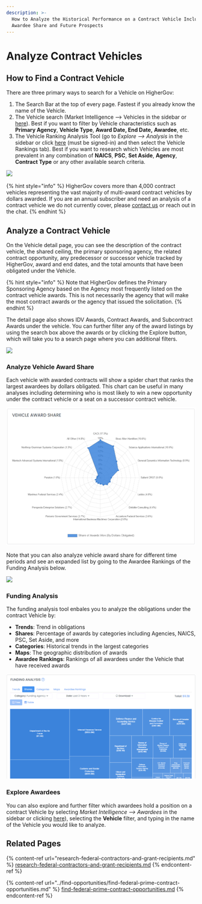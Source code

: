 ```yaml
---
description: >-
  How to Analyze the Historical Performance on a Contract Vehicle Including
  Awardee Share and Future Prospects
---
```


# Analyze Contract Vehicles

## How to Find a Contract Vehicle

There are three primary ways to search for a Vehicle on HigherGov:

1. The Search Bar at the top of every page.  Fastest if you already know the name of the Vehicle.
2. The Vehicle search (Market Intelligence --> Vehicles in the sidebar or [here](https://www.highergov.com/vehicle/)).  Best if you want to filter by Vehicle characteristics such as **Primary Agency**, **Vehicle Type**, **Award Date, End Date,** **Awardee**, etc.
3. The Vehicle Ranking Analysis Tool (go to _Explore --> Analysis_ in the sidebar or click [here](https://www.highergov.com/analysis/award/) (must be signed-in) and then select the Vehicle Rankings tab).  Best if you want to research which Vehicles are most prevalent in any combination of **NAICS**, **PSC**, **Set Aside**, **Agency**, **Contract Type** or any other available search criteria. &#x20;

![](../.gitbook/assets/vehicle\_ranking.png)

{% hint style="info" %}
HigherGov covers more than 4,000 contract vehicles representing the vast majority of multi-award contract vehicles by dollars awarded.  If you are an annual subscriber and need an analysis of a contract vehicle we do not currently cover, please [contact us](mailto:contact@highergov.com) or reach out in the chat.
{% endhint %}

## Analyze a Contract Vehicle

On the Vehicle detail page, you can see the description of the contract vehicle, the shared ceiling, the primary sponsoring agency, the related contract opportunity, any predecessor or successor vehicle tracked by HigherGov, award and end dates, and the total amounts that have been obligated under the Vehicle.

{% hint style="info" %}
Note that HigherGov defines the Primary Sponsoring Agency based on the Agency most frequently listed on the contract vehicle awards.  This is not necessarily the agency that will make the most contract awards or the agency that issued the solicitation. &#x20;
{% endhint %}

The detail page also shows IDV Awards, Contract Awards, and Subcontract Awards under the vehicle.  You can further filter any of the award listings by using the search box above the awards or by clicking the Explore button, which will take you to a search page where you can additional filters.

![](../.gitbook/assets/vehicle\_details.png)

### Analyze Vehicle Award Share

Each vehicle with awarded contracts will show a spider chart that ranks the largest awardees by dollars obligated.   This chart can be useful in many analyses including determining who is most likely to win a new opportunity under the contract vehicle or a seat on a successor contract vehicle.

![](../.gitbook/assets/Spider.png)

Note that you can also analyze vehicle award share for different time periods and see an expanded list by going to the Awardee Rankings of the Funding Analysis below.

![](../.gitbook/assets/awardee\_ranking.png)

### Funding Analysis

The funding analysis tool enbales you to analyze the obligations under the contract Vehicle by:

* **Trends**: Trend in obligations
* **Shares**: Percentage of awards by categories including Agencies, NAICS, PSC, Set Aside, and more
* **Categories**: Historical trends in the largest categories
* **Maps**: The geographic distribution of awards
* **Awardee Rankings**: Rankings of all awardees under the Vehicle that have received awards

![](<../.gitbook/assets/Funding Analysis.png>)

### **Explore Awardees**

You can also explore and further filter which awardees hold a position on a contract Vehicle by selecting _Market Intelligence --> Awardees_ in the sidebar or clicking [here](https://www.highergov.com/awardee/)), selecting the **Vehicle** filter, and typing in the name of the Vehicle you would like to analyze. &#x20;

## **Related Pages**

{% content-ref url="research-federal-contractors-and-grant-recipients.md" %}
[research-federal-contractors-and-grant-recipients.md](research-federal-contractors-and-grant-recipients.md)
{% endcontent-ref %}

{% content-ref url="../find-opportunities/find-federal-prime-contract-opportunities.md" %}
[find-federal-prime-contract-opportunities.md](../find-opportunities/find-federal-prime-contract-opportunities.md)
{% endcontent-ref %}
